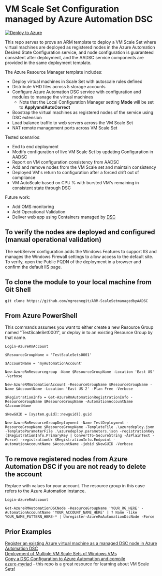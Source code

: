 
# VM Scale Set Configuration managed by Azure Automation DSC

[![Deploy to Azure](http://azuredeploy.net/deploybutton.png)](https://portal.azure.com/#create/Microsoft.Template/uri/https%3A%2F%2Fraw.githubusercontent.com%2Fshilparamky5%2Fazure-quickstart-templates%2Fshilparamky5-patch-2%2F201-vmss-automation-dsc%2Fazuredeploy.json)

This repo serves to prove an ARM template to deploy a VM Scale Set where virtual machines are deployed as registered nodes in the Azure Automation Desired State Configuration service, and node configuration is guaranteed consistent after deployment, and the AADSC service components are provided in the same deployment template.

The Azure Resource Manager template includes:
- Deploy virtual machines in Scale Set with autoscale rules defined
- Distribute VHD files across 5 storage accounts
- Configure Azure Automation DSC service with configuration and modules to manage the virtual machines
  - Note that the Local Configuration Manager setting **Mode** will be set to **ApplyandAutoCorrect**
- Boostrap the virtual machines as registered nodes of the service using DSC extension
- Load balance traffic to web servers across the VM Scale Set
- NAT remote management ports across VM Scale Set

Tested scenarios:
- End to end deployment
- Modify configuration of live VM Scale Set by updating Configuration in AADSC
- Report on VM configuration consistency from AADSC
- Add and remove nodes from the VM Scale set and maintain consistency
- Deployed VM's return to configuration after a forced drift out of compliance
- VM AutoScale based on CPU % with bursted VM's remaining in consistent state through DSC

Future work:
- Add OMS monitoring
- Add Operational Validation
- Deliver web app using Containers managed by [DSC](https://github.com/bgelens/cWindowsContainer)

## To verify the nodes are deployed and configured (manual operational validation)
The webServer configuration adds the Windows Features to support IIS and manages the Windows Firewall settings to allow access to the default site.  To verify, open the Public FQDN of the deployment in a browser and confirm the default IIS page.

## To clone the module to your local machine from Git Shell
    
	git clone https://github.com/mgreenegit/ARM-ScaleSetmanagedbyAADSC
    
## From Azure PowerShell
This commands assumes you want to either create a new Resource Group named "TestScaleSet0001", or deploy in to an existing Resource Group by that name.
    
	Login-AzureRmAccount
	
	$ResourceGroupName = 'TestScaleSets0001'
	
	$AccountName = 'myAutomationAccount'
	
	New-AzureRmResourcegroup -Name $ResourceGroupName -Location 'East US' -Verbose
	
	New-AzureRMAutomationAccount -ResourceGroupName $ResourceGroupName -Name $AccountName -Location 'East US 2' -Plan Free -Verbose
	
	$RegistrationInfo = Get-AzureRmAutomationRegistrationInfo -ResourceGroupName $ResourceGroupName -AutomationAccountName $AccountName
	
    $NewGUID = [system.guid]::newguid().guid
    
	New-AzureRmResourceGroupDeployment -Name TestDeployment -ResourceGroupName $ResourceGroupName -TemplateFile .\azuredeploy.json -TemplateParameterFile .\azuredeploy.parameters.json -registrationKey ($RegistrationInfo.PrimaryKey | ConvertTo-SecureString -AsPlainText -Force) -registrationUr $RegistrationInfo.Endpoint -automationAccountName $AccountName -jobid $NewGUID -Verbose
	
## To remove registered nodes from Azure Automation DSC if you are not ready to delete the account
Replace with values for your account.  The resource group in this case refers to the Azure Automation instance.

	Login-AzureRmAccount
	
	Get-AzureRMAutomationDSCNode -ResourceGroupName 'YOUR_RG_HERE' -AutomationAccountName 'YOUR_ACCOUNT_NAME_HERE' | ? Name -like YOUR_NAME_PATTERN_HERE-* | Unregister-AzureRmAutomationDscNode -Force

## Prior Examples

[Register an existing Azure virtual machine as a managed DSC node in Azure Automation DSC](https://github.com/Azure/azure-quickstart-templates/tree/master/dsc-extension-azure-automation-pullserver)<br>
[Deployment of Multiple VM Scale Sets of Windows VMs](https://github.com/Azure/azure-quickstart-templates/tree/02d32850258f5b172266896e498e30e8e526080a/301-multi-vmss-windows)<br>
[Copy a DSC Configuration to Azure Automation and compile](https://github.com/azureautomation/automation-packs/tree/master/201-Deploy-And-Compile-DSC-Configuration-Credentials)<br>
[azure-myriad](https://github.com/gbowerman/azure-myriad) - this repo is a great resource for learning about VM Scale Sets!
